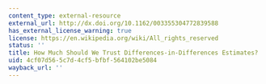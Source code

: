 ```yaml
---
content_type: external-resource
external_url: http://dx.doi.org/10.1162/003355304772839588
has_external_license_warning: true
license: https://en.wikipedia.org/wiki/All_rights_reserved
status: ''
title: How Much Should We Trust Differences-in-Differences Estimates?
uid: 4cf07d56-5c7d-4cf5-bfbf-564102be5084
wayback_url: ''
---
```

